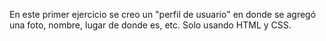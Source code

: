 En este primer ejercicio se creo un "perfil de usuario" en donde se agregó una foto, nombre, lugar de donde es, etc.
Solo usando HTML y CSS.
